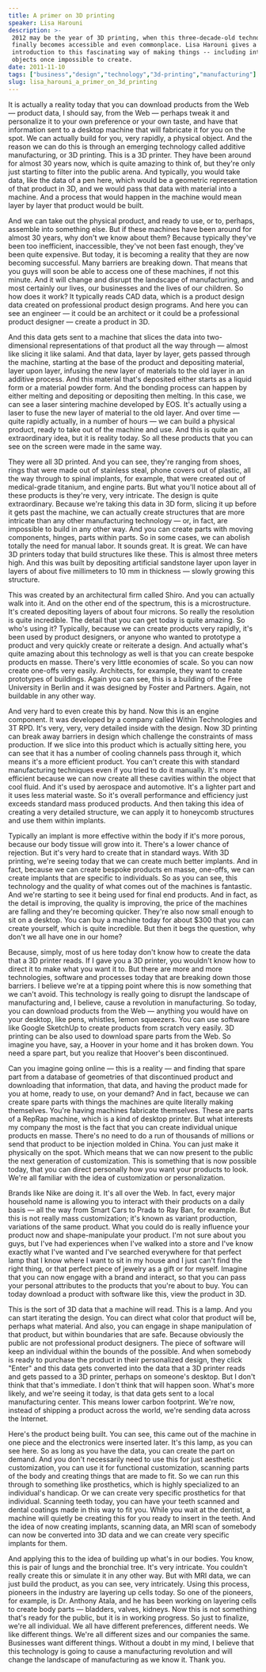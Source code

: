 ```yaml
---
title: A primer on 3D printing
speaker: Lisa Harouni
description: >-
 2012 may be the year of 3D printing, when this three-decade-old technology
 finally becomes accessible and even commonplace. Lisa Harouni gives a useful
 introduction to this fascinating way of making things -- including intricate
 objects once impossible to create.
date: 2011-11-10
tags: ["business","design","technology","3d-printing","manufacturing"]
slug: lisa_harouni_a_primer_on_3d_printing
---
```


It is actually a reality today that you can download products from the Web — product data,
I should say, from the Web — perhaps tweak it and personalize it to your own preference or
your own taste, and have that information sent to a desktop machine that will fabricate it
for you on the spot. We can actually build for you, very rapidly, a physical object. And
the reason we can do this is through an emerging technology called additive manufacturing,
or 3D printing. This is a 3D printer. They have been around for almost 30 years now, which
is quite amazing to think of, but they're only just starting to filter into the public
arena. And typically, you would take data, like the data of a pen here, which would be a
geometric representation of that product in 3D, and we would pass that data with material
into a machine. And a process that would happen in the machine would mean layer by layer
that product would be built.

And we can take out the physical product, and ready to use, or to, perhaps, assemble into
something else. But if these machines have been around for almost 30 years, why don't we
know about them? Because typically they've been too inefficient, inaccessible, they've not
been fast enough, they've been quite expensive. But today, it is becoming a reality that
they are now becoming successful. Many barriers are breaking down. That means that you
guys will soon be able to access one of these machines, if not this minute. And it will
change and disrupt the landscape of manufacturing, and most certainly our lives, our
businesses and the lives of our children. So how does it work? It typically reads CAD data,
which is a product design data created on professional product design programs. And here
you can see an engineer — it could be an architect or it could be a professional product
designer — create a product in 3D.

And this data gets sent to a machine that slices the data into two-dimensional
representations of that product all the way through — almost like slicing it like salami.
And that data, layer by layer, gets passed through the machine, starting at the base of
the product and depositing material, layer upon layer, infusing the new layer of materials
to the old layer in an additive process. And this material that's deposited either starts
as a liquid form or a material powder form. And the bonding process can happen by either
melting and depositing or depositing then melting. In this case, we can see a laser
sintering machine developed by EOS. It's actually using a laser to fuse the new layer of
material to the old layer. And over time — quite rapidly actually, in a number of hours —
we can build a physical product, ready to take out of the machine and use. And this is
quite an extraordinary idea, but it is reality today. So all these products that you can
see on the screen were made in the same way.

They were all 3D printed. And you can see, they're ranging from shoes, rings that were
made out of stainless steal, phone covers out of plastic, all the way through to spinal
implants, for example, that were created out of medical-grade titanium, and engine parts.
But what you'll notice about all of these products is they're very, very intricate. The
design is quite extraordinary. Because we're taking this data in 3D form, slicing it up
before it gets past the machine, we can actually create structures that are more intricate
than any other manufacturing technology — or, in fact, are impossible to build in any
other way. And you can create parts with moving components, hinges, parts within parts. So
in some cases, we can abolish totally the need for manual labor. It sounds great. It is
great. We can have 3D printers today that build structures like these. This is almost
three meters high. And this was built by depositing artificial sandstone layer upon layer
in layers of about five millimeters to 10 mm in thickness — slowly growing this
structure.

This was created by an architectural firm called Shiro. And you can actually walk into it.
And on the other end of the spectrum, this is a microstructure. It's created depositing
layers of about four microns. So really the resolution is quite incredible. The detail
that you can get today is quite amazing. So who's using it? Typically, because we can
create products very rapidly, it's been used by product designers, or anyone who wanted to
prototype a product and very quickly create or reiterate a design. And actually what's
quite amazing about this technology as well is that you can create bespoke products en
masse. There's very little economies of scale. So you can now create one-offs very easily.
Architects, for example, they want to create prototypes of buildings. Again you can see,
this is a building of the Free University in Berlin and it was designed by Foster and
Partners. Again, not buildable in any other way.

And very hard to even create this by hand. Now this is an engine component. It was
developed by a company called Within Technologies and 3T RPD. It's very, very, very
detailed inside with the design. Now 3D printing can break away barriers in design which
challenge the constraints of mass production. If we slice into this product which is
actually sitting here, you can see that it has a number of cooling channels pass through
it, which means it's a more efficient product. You can't create this with standard
manufacturing techniques even if you tried to do it manually. It's more efficient because
we can now create all these cavities within the object that cool fluid. And it's used by
aerospace and automotive. It's a lighter part and it uses less material waste. So it's
overall performance and efficiency just exceeds standard mass produced products. And then
taking this idea of creating a very detailed structure, we can apply it to honeycomb
structures and use them within implants.

Typically an implant is more effective within the body if it's more porous, because our
body tissue will grow into it. There's a lower chance of rejection. But it's very hard to
create that in standard ways. With 3D printing, we're seeing today that we can create much
better implants. And in fact, because we can create bespoke products en masse, one-offs,
we can create implants that are specific to individuals. So as you can see, this technology
and the quality of what comes out of the machines is fantastic. And we're starting to see
it being used for final end products. And in fact, as the detail is improving, the quality
is improving, the price of the machines are falling and they're becoming quicker. They're
also now small enough to sit on a desktop. You can buy a machine today for about $300 that
you can create yourself, which is quite incredible. But then it begs the question, why
don't we all have one in our home?

Because, simply, most of us here today don't know how to create the data that a 3D printer
reads. If I gave you a 3D printer, you wouldn't know how to direct it to make what you
want it to. But there are more and more technologies, software and processes today that
are breaking down those barriers. I believe we're at a tipping point where this is now
something that we can't avoid. This technology is really going to disrupt the landscape of
manufacturing and, I believe, cause a revolution in manufacturing. So today, you can
download products from the Web — anything you would have on your desktop, like pens,
whistles, lemon squeezers. You can use software like Google SketchUp to create products
from scratch very easily. 3D printing can be also used to download spare parts from the
Web. So imagine you have, say, a Hoover in your home and it has broken down. You need a
spare part, but you realize that Hoover's been discontinued.

Can you imagine going online — this is a reality — and finding that spare part from a
database of geometries of that discontinued product and downloading that information, that
data, and having the product made for you at home, ready to use, on your demand? And in
fact, because we can create spare parts with things the machines are quite literally
making themselves. You're having machines fabricate themselves. These are parts of a
RepRap machine, which is a kind of desktop printer. But what interests my company the most
is the fact that you can create individual unique products en masse. There's no need to do
a run of thousands of millions or send that product to be injection molded in China. You
can just make it physically on the spot. Which means that we can now present to the public
the next generation of customization. This is something that is now possible today, that
you can direct personally how you want your products to look. We're all familiar with the
idea of customization or personalization.

Brands like Nike are doing it. It's all over the Web. In fact, every major household name
is allowing you to interact with their products on a daily basis — all the way from Smart
Cars to Prada to Ray Ban, for example. But this is not really mass customization; it's
known as variant production, variations of the same product. What you could do is really
influence your product now and shape-manipulate your product. I'm not sure about you guys,
but I've had experiences when I've walked into a store and I've know exactly what I've
wanted and I've searched everywhere for that perfect lamp that I know where I want to sit
in my house and I just can't find the right thing, or that perfect piece of jewelry as a
gift or for myself. Imagine that you can now engage with a brand and interact, so that you
can pass your personal attributes to the products that you're about to buy. You can today
download a product with software like this, view the product in 3D.

This is the sort of 3D data that a machine will read. This is a lamp. And you can start
iterating the design. You can direct what color that product will be, perhaps what
material. And also, you can engage in shape manipulation of that product, but within
boundaries that are safe. Because obviously the public are not professional product
designers. The piece of software will keep an individual within the bounds of the
possible. And when somebody is ready to purchase the product in their personalized design,
they click "Enter" and this data gets converted into the data that a 3D printer reads and
gets passed to a 3D printer, perhaps on someone's desktop. But I don't think that that's
immediate. I don't think that will happen soon. What's more likely, and we're seeing it
today, is that data gets sent to a local manufacturing center. This means lower carbon
footprint. We're now, instead of shipping a product across the world, we're sending data
across the Internet.

Here's the product being built. You can see, this came out of the machine in one piece and
the electronics were inserted later. It's this lamp, as you can see here. So as long as
you have the data, you can create the part on demand. And you don't necessarily need to use
this for just aesthetic customization, you can use it for functional customization,
scanning parts of the body and creating things that are made to fit. So we can run this
through to something like prosthetics, which is highly specialized to an individual's
handicap. Or we can create very specific prosthetics for that individual. Scanning teeth
today, you can have your teeth scanned and dental coatings made in this way to fit you.
While you wait at the dentist, a machine will quietly be creating this for you ready to
insert in the teeth. And the idea of now creating implants, scanning data, an MRI scan of
somebody can now be converted into 3D data and we can create very specific implants for
them.

And applying this to the idea of building up what's in our bodies. You know, this is pair
of lungs and the bronchial tree. It's very intricate. You couldn't really create this or
simulate it in any other way. But with MRI data, we can just build the product, as you can
see, very intricately. Using this process, pioneers in the industry are layering up cells
today. So one of the pioneers, for example, is Dr. Anthony Atala, and he has been working
on layering cells to create body parts — bladders, valves, kidneys. Now this is not
something that's ready for the public, but it is in working progress. So just to finalize,
we're all individual. We all have different preferences, different needs. We like
different things. We're all different sizes and our companies the same. Businesses want
different things. Without a doubt in my mind, I believe that this technology is going to
cause a manufacturing revolution and will change the landscape of manufacturing as we know
it. Thank you.

<!--
ad_duration=3.33
event="TEDSalon London Spring 2011"
external_start_time=0
intro_duration=11.82
is_subtitle_required="False"
is_talk_featured="True"
language="en"
language_swap="False"
native_language="en"
number_of_related_talks=6
number_of_speakers=1
number_of_subtitled_videos=20
number_of_tags=5
number_of_talk_download_languages=20
number_of_talk_more_resources=0
number_of_talk_recommendations=0
number_of_talks_take_actions=0
post_ad_duration=0.83
published_timestamp="2012-01-23 16:17:50"
recording_date="2011-11-10"
speaker_description="3D printing entrepreneur"
speaker_is_published=1
speaker_name="Lisa Harouni"
talk_name="A primer on 3D printing"
talks_tags=["business","design","technology","3d-printing","manufacturing"]
url_audio="https://download.ted.com/talks/LisaHarouni_2011S.mp3?apikey=acme-roadrunner"
url_photo_speaker="https://pe.tedcdn.com/images/ted/594789c33cd01df3debc660dadcdf638ff37cb0b_254x191.jpg"
url_photo_talk="https://pe.tedcdn.com/images/ted/cf39ae7b9d34312e6064d9a53ce65283e8ce3ba9_800x600.jpg"
url_webpage="https://www.ted.com/talks/lisa_harouni_a_primer_on_3d_printing"
video_type_name="TED Stage Talk"
-->